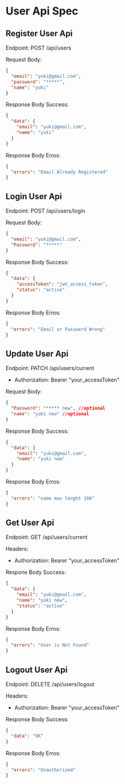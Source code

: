 # User Api Spec

## Register User Api

Endpoint: POST /api/users

Request Body:

```json
{
  "email": "yuki@gmail.com",
  "password": "*****",
  "name": "yuki"
}
```

Response Body Success:

```json
{
  "data": {
    "email": "yuki@gmail.com",
    "name": "yuki"
  }
}
```

Response Body Erros:

```json
{
  "errors": "Email Already Registered"
}
```

## Login User Api

Endpoint: POST /api/users/login

Request Body:

```json
{
  "email": "yuki@gmail.com",
  "Password": "*****"
}
```

Response Body Success:

```json
{
  "data": {
    "accessToken": "jwt_access_token",
    "status": "active"
  }
}
```

Response Body Erros:

```json
{
  "errors": "Email or Password Wrong"
}
```

## Update User Api

Endpoint: PATCH /api/users/current

- Authorization: Bearer "your_accessToken"

Request Body:

```json
{
  "Password": "***** new", //optional
  "name": "yuki new" //optional
}
```

Response Body Success:

```json
{
  "data": {
    "email": "yuki@gmail.com",
    "name": "yuki new"
  }
}
```

Response Body Erros:

```json
{
  "errors": "name max lenght 100"
}
```

## Get User Api

Endpoint: GET /api/users/current

Headers:

- Authorization: Bearer "your_accessToken"

Respone Body Success:

```json
{
  "data": {
    "email": "yuki@gmail.com",
    "name": "yuki new",
    "status": "active"
  }
}
```

Response Body Erros:

```json
{
  "errors": "User is Not Found"
}
```

## Logout User Api

Endpoint: DELETE /api/users/logout

Headers:

- Authorization: Bearer "your_accessToken"

Response Body Success:

```json
{
  "data": "OK"
}
```

Response Body Erros:

```json
{
  "errors": "Unauthorized"
}
```
